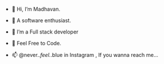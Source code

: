 - 👋 Hi, I’m Madhavan.
- 👀 A software enthusiast.
- 🌱 I’m a Full stack developer
- 💞️ Feel Free to Code.

- 📫 @never._.feel._.blue in Instagram , If you wanna reach me...

<!---
MaDy2002/MaDy2002 is a ✨ special ✨ repository because its `README.md` (this file) appears on your GitHub profile.
You can click the Preview link to take a look at your changes.
--->
